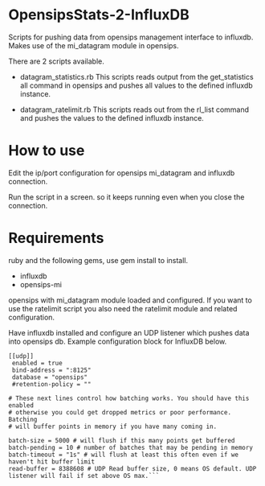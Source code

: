 # OpensipsStats-2-InfluxDB
Scripts for pushing data from opensips management interface to influxdb. Makes use of the mi_datagram module in opensips.

There are 2 scripts available.

- datagram_statistics.rb
This scripts reads output from the get_statistics all command in opensips and pushes all values to the defined influxdb instance.

- datagram_ratelimit.rb
This scripts reads out from the rl_list command and pushes the values to the defined influxdb instance.

# How to use
Edit the ip/port configuration for opensips mi_datagram and influxdb connection.

Run the script in a screen. so it keeps running even when you close the connection.

# Requirements
ruby and the following gems, use gem install <name> to install.
- influxdb
- opensips-mi

opensips with mi_datagram module loaded and configured. If you want to use the ratelimit script you also need the ratelimit module and related configuration.

Have influxdb installed and configure an UDP listener which pushes data into opensips db. Example configuration block for InfluxDB below.

    [[udp]]
     enabled = true
     bind-address = ":8125"
     database = "opensips"
     #retention-policy = ""

    # These next lines control how batching works. You should have this enabled
    # otherwise you could get dropped metrics or poor performance. Batching
    # will buffer points in memory if you have many coming in.

    batch-size = 5000 # will flush if this many points get buffered
    batch-pending = 10 # number of batches that may be pending in memory
    batch-timeout = "1s" # will flush at least this often even if we haven't hit buffer limit
    read-buffer = 8388608 # UDP Read buffer size, 0 means OS default. UDP listener will fail if set above OS max.```
